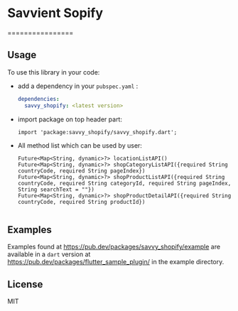 # Savvient Sopify

================

## Usage ##

To use this library in your code:

* add a dependency in your `pubspec.yaml` :

  ```yaml
  dependencies:
    savvy_shopify: <latest version>
  ```

* import package on top header part:

  ```
  import 'package:savvy_shopify/savvy_shopify.dart';
  
  ```
* All method list which can be used by user:

  ```
  Future<Map<String, dynamic>?> locationListAPI()
  Future<Map<String, dynamic>?> shopCategoryListAPI({required String countryCode, required String pageIndex})
  Future<Map<String, dynamic>?> shopProductListAPI({required String countryCode, required String categoryId, required String pageIndex, String searchText = ""})
  Future<Map<String, dynamic>?> shopProductDetailAPI({required String countryCode, required String productId})
    
  ```

## Examples ##

Examples found at https://pub.dev/packages/savvy_shopify/example are available in a `dart` version at https://pub.dev/packages/flutter_sample_plugin/ in the example directory.

## License ##

MIT